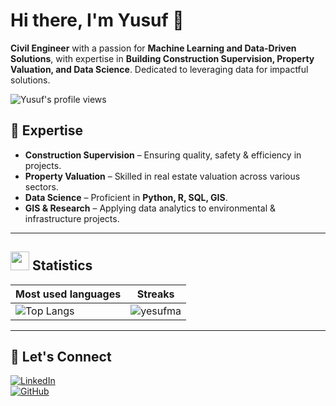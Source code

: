 # Hi there, I'm Yusuf 👋  

**Civil Engineer** with a passion for **Machine Learning and Data-Driven Solutions**, with expertise in **Building Construction Supervision, Property Valuation, and Data Science**. Dedicated to leveraging data for impactful solutions.  

<p align="left"> 
  <img src="https://komarev.com/ghpvc/?username=yesufma&label=Profile%20views&color=0e75b6&style=flat" alt="Yusuf's profile views" /> 
</p>  

## 🔹 Expertise  
-  **Construction Supervision** – Ensuring quality, safety & efficiency in projects.  
-  **Property Valuation** – Skilled in real estate valuation across various sectors.  
-  **Data Science** – Proficient in **Python, R, SQL, GIS**.  
-  **GIS & Research** – Applying data analytics to environmental & infrastructure projects.  

---

## <img src="https://media4.giphy.com/media/MIGbtLZoVjbl0bYbAd/giphy.gif?cid=ecf05e472t2h0i8d7dcjaoau9iqtchhr899hxmpxzzgc7lyw&rid=giphy.gif" width="30"> Statistics

| Most used languages                                                                                                                     | Streaks                                                                                       |
| ---------------------------------------------------------------------------------------------------------------------------------------- | --------------------------------------------------------------------------------------------- |
| ![Top Langs](https://github-readme-stats.vercel.app/api/top-langs?username=yesufma&border=true&layout=compact&theme=transparent&langs_count=8&hide=jupyter%20notebook,css) | ![yesufma](https://github-readme-streak-stats.herokuapp.com/?user=yesufma&theme=tokyonight&hide_border=true) |

---

## 🤝 Let's Connect  
[![LinkedIn](https://img.shields.io/badge/LinkedIn-Yusuf-blue?style=flat&logo=linkedin)](https://www.linkedin.com/in/yusufmohammednur)  
[![GitHub](https://img.shields.io/badge/GitHub-Yusuf-black?style=flat&logo=github)](https://github.com/yesufma)  

